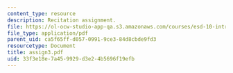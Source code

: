 ```yaml
---
content_type: resource
description: Recitation assignment.
file: https://ol-ocw-studio-app-qa.s3.amazonaws.com/courses/esd-10-introduction-to-technology-and-policy-fall-2006/33f3e18e7a459929d3e24b5696f19efb_assign3.pdf
file_type: application/pdf
parent_uid: ca5f65ff-d057-0991-9ce3-84d8cbde9fd3
resourcetype: Document
title: assign3.pdf
uid: 33f3e18e-7a45-9929-d3e2-4b5696f19efb
---
```

